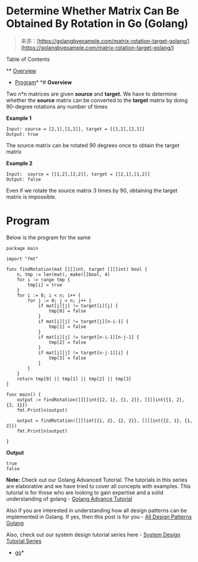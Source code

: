 <!--yml
category: 未分类
date: 2024-10-13 06:50:47
-->

# Determine Whether Matrix Can Be Obtained By Rotation in Go (Golang)

> 来源：[https://golangbyexample.com/matrix-rotation-target-golang/](https://golangbyexample.com/matrix-rotation-target-golang/)

Table of Contents

 **   [Overview](#Overview "Overview")
*   [Program](#Program "Program")*  *# **Overview**

Two n*n matrices are given **source** and **target.** We have to determine whether the **source** matrix can be converted to the **target** matrix by doing 90-degree rotations any number of times

**Example 1**

```
Input: source = [2,1],[1,2]], target = [[1,2],[2,1]]
Output: true
```

The source matrix can be rotated 90 degrees once to obtain the target matrix

**Example 2**

```
Input:  source = [[1,2],[2,2]], target = [[2,1],[1,2]]
Output: false
```

Even if we rotate the source matrix 3 times by 90, obtaining the target matrix is impossible.

# **Program**

Below is the program for the same

```
package main

import "fmt"

func findRotation(mat [][]int, target [][]int) bool {
	n, tmp := len(mat), make([]bool, 4)
	for i := range tmp {
		tmp[i] = true
	}
	for i := 0; i < n; i++ {
		for j := 0; j < n; j++ {
			if mat[i][j] != target[i][j] {
				tmp[0] = false
			}
			if mat[i][j] != target[j][n-i-1] {
				tmp[1] = false
			}
			if mat[i][j] != target[n-i-1][n-j-1] {
				tmp[2] = false
			}
			if mat[i][j] != target[n-j-1][i] {
				tmp[3] = false
			}
		}
	}
	return tmp[0] || tmp[1] || tmp[2] || tmp[3]
}

func main() {
	output := findRotation([][]int{{2, 1}, {1, 2}}, [][]int{{1, 2}, {2, 1}})
	fmt.Println(output)

	output = findRotation([][]int{{1, 2}, {2, 2}}, [][]int{{2, 1}, {1, 2}})
	fmt.Println(output)

}
```

**Output**

```
true
false
```

**Note:** Check out our Golang Advanced Tutorial. The tutorials in this series are elaborative and we have tried to cover all concepts with examples. This tutorial is for those who are looking to gain expertise and a solid understanding of golang - [Golang Advance Tutorial](https://golangbyexample.com/golang-comprehensive-tutorial/)

Also if you are interested in understanding how all design patterns can be implemented in Golang. If yes, then this post is for you - [All Design Patterns Golang](https://golangbyexample.com/all-design-patterns-golang/)

Also, check out our system design tutorial series here - [System Design Tutorial Series](https://techbyexample.com/system-design-questions/)

*   [go](https://golangbyexample.com/tag/go/)*